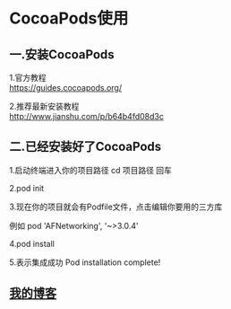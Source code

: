 # CocoaPods使用
## 一.安装CocoaPods<br>
1.官方教程<br>
https://guides.cocoapods.org/

2.推荐最新安装教程<br>
http://www.jianshu.com/p/b64b4fd08d3c

## 二.已经安装好了CocoaPods
1.启动终端进入你的项目路径  cd 项目路径 回车 <br>

2.pod init <br>

3.现在你的项目就会有Podfile文件，点击编辑你要用的三方库  <br>

例如 pod 'AFNetworking', '~>3.0.4' <br>

4.pod install <br>

5.表示集成成功 Pod installation complete! 

## [我的博客](https://github.com/EDCXcode)
